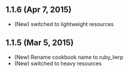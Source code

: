 ## 1.1.6 (Apr 7, 2015)
* (New) switched to lightweight resources

## 1.1.5 (Mar 5, 2015)
* (New) Rename cookbook name to ruby_lwrp
* (New) switched to heavy resources
